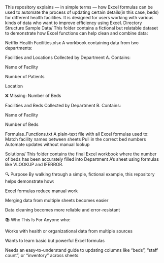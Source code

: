 This repository explains — in simple terms — how Excel formulas can be used to automate the process of updating certain details(in this case, beds) for different health facilities. It is designed for users working with various kinds of data who want to improve efficiency using Excel. 
Directory Structure
Sample Data/
This folder contains a fictional but relatable dataset to demonstrate how Excel functions can help clean and combine data:

Netflix Health Facilities.xlsx
A workbook containing data from two departments:

Facilities and Locations
Collected by Department A. Contains:

Name of Facility

Number of Patients

Location

❌ Missing: Number of Beds

Facilities and Beds
Collected by Department B. Contains:

Name of Facility

Number of Beds


Formulas_Functions.txt
A plain-text file with all Excel formulas used to:
Match facility names between sheets
Pull in the correct bed numbers
Automate updates without manual lookup

Solutions/
This folder contains the final Excel workbook where the number of beds has been accurately filled into Department A’s sheet using formulas like VLOOKUP and IFERROR.

🔍 Purpose
By walking through a simple, fictional example, this repository helps demonstrate how:

Excel formulas reduce manual work

Merging data from multiple sheets becomes easier

Data cleaning becomes more reliable and error-resistant




📚 Who This Is For
Anyone who:

Works with health or organizational data from multiple sources

Wants to learn basic but powerful Excel formulas

Needs an easy-to-understand guide to updating columns like “beds”, “staff count”, or “inventory” across sheets
